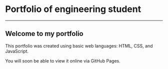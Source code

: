 # Portfolio of engineering student
---

## Welcome to my portfolio

This portfolio was created using basic web languages: HTML, CSS, and JavaScript.

You will soon be able to view it online via GitHub Pages.